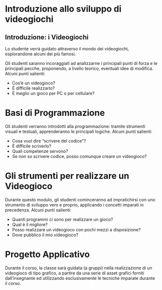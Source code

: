 # Introduzione allo sviluppo di videogiochi

## Introduzione: i Videogiochi
Lo studente verrà guidato attraverso il mondo dei videogiochi, esplorandone alcuni dei più famosi.

Gli studenti saranno incoraggiati ad analizzarne i principali punti di forza e le principali pecche, proponendo, a livello teorico, eventuali idee di modifica. Alcuni punti salienti:

* Cos’è un videogioco?
* È difficile realizzarlo?
* È meglio un gioco per PC o per cellulare?

# Basi di Programmazione
Gli studenti verranno introdotti alla programmazione: tramite strumenti visuali e testuali, apprenderanno le principali logiche. Alcuni punti salienti:

* Cosa vuol dire “scrivere del codice”?
* È difficile scriverlo?
* Quali competenze servono?
* Se non so scrivere codice, posso comunque creare un videogioco?

# Gli strumenti per realizzare un Videogioco
Durante questo modulo, gli studenti cominceranno ad impratichirsi con uno strumento di sviluppo vero e proprio, applicando i concetti imparati in precedenza. Alcuni punti salienti:

* Quanti programmi ci sono per realizzare un gioco?
* Qual è il migliore?
* Posso realizzare un videogioco con pochi mezzi a disposizione?
* Dove pubblico il mio videogioco?

# Progetto Applicativo
Durante il corso, la classe sarà guidata (a gruppi) nella realizzazione di un videogioco di tipo grafico, a partire da una serie di asset grafici forniti dall’insegnante ed utilizzando esclusivamente le tecniche imparate durante il corso.
